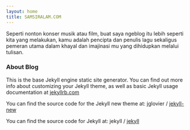 ```yaml
---
layout: home
title: SAMSIRALAM.COM
---
```


Seperti nonton konser musik atau film, buat saya ngeblog itu lebih seperti kita yang melakukan, kamu adalah pencipta dan penulis lagu sekaligus pemeran utama dalam khayal dan imajinasi mu yang dihidupkan melalui tulisan.

### About Blog

This is the base Jekyll engine static site generator. You can find out more info about customizing your Jekyll theme, as well as basic Jekyll usage documentation at  [jekyllrb.com](http://jekyllrb.com/)

You can find the source code for the Jekyll new theme at:  jglovier /  [jekyll-new](https://github.com/jglovier/jekyll-new)

You can find the source code for Jekyll at:  jekyll /  [jekyll](https://github.com/jekyll/jekyll)
